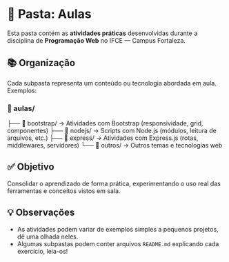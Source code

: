 # 📝 Pasta: Aulas

Esta pasta contém as **atividades práticas** desenvolvidas durante a disciplina de **Programação Web** no IFCE — Campus Fortaleza.

## 📚 Organização

Cada subpasta representa um conteúdo ou tecnologia abordada em aula. Exemplos:

### 📁 aulas/
├── 📁 bootstrap/ → Atividades com Bootstrap (responsividade, grid, componentes)
├── 📁 nodejs/ → Scripts com Node.js (módulos, leitura de arquivos, etc.)
├── 📁 express/ → Atividades com Express.js (rotas, middlewares, servidores)
└── 📁 outros/ → Outros temas e tecnologias web


## ✅ Objetivo

Consolidar o aprendizado de forma prática, experimentando o uso real das ferramentas e conceitos vistos em sala.

## 💡 Observações

- As atividades podem variar de exemplos simples a pequenos projetos, dê uma olhada neles.
- Algumas subpastas podem conter arquivos `README.md` explicando cada exercício, leia-os!
